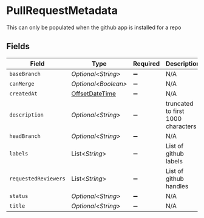 # PullRequestMetadata

This can only be populated when the github app is installed for a repo


## Fields

| Field                                                                                     | Type                                                                                      | Required                                                                                  | Description                                                                               |
| ----------------------------------------------------------------------------------------- | ----------------------------------------------------------------------------------------- | ----------------------------------------------------------------------------------------- | ----------------------------------------------------------------------------------------- |
| `baseBranch`                                                                              | *Optional\<String>*                                                                       | :heavy_minus_sign:                                                                        | N/A                                                                                       |
| `canMerge`                                                                                | *Optional\<Boolean>*                                                                      | :heavy_minus_sign:                                                                        | N/A                                                                                       |
| `createdAt`                                                                               | [OffsetDateTime](https://docs.oracle.com/javase/8/docs/api/java/time/OffsetDateTime.html) | :heavy_minus_sign:                                                                        | N/A                                                                                       |
| `description`                                                                             | *Optional\<String>*                                                                       | :heavy_minus_sign:                                                                        | truncated to first 1000 characters                                                        |
| `headBranch`                                                                              | *Optional\<String>*                                                                       | :heavy_minus_sign:                                                                        | N/A                                                                                       |
| `labels`                                                                                  | List\<*String*>                                                                           | :heavy_minus_sign:                                                                        | List of github labels                                                                     |
| `requestedReviewers`                                                                      | List\<*String*>                                                                           | :heavy_minus_sign:                                                                        | List of github handles                                                                    |
| `status`                                                                                  | *Optional\<String>*                                                                       | :heavy_minus_sign:                                                                        | N/A                                                                                       |
| `title`                                                                                   | *Optional\<String>*                                                                       | :heavy_minus_sign:                                                                        | N/A                                                                                       |